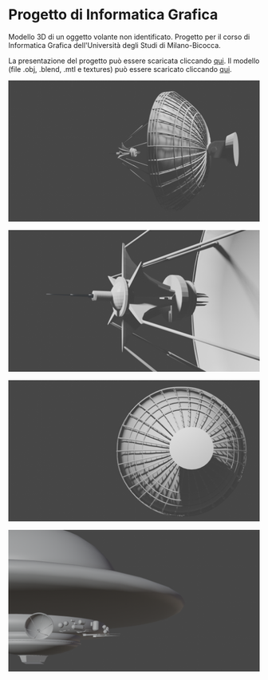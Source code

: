 # Progetto di Informatica Grafica

Modello 3D di un oggetto volante non identificato. Progetto per il corso di Informatica Grafica dell'Università degli Studi di Milano-Bicocca.

La presentazione del progetto può essere scaricata cliccando [qui](https://github.com/amarusofi/Progetto-Informatica-Grafica/raw/main/Presentazione.pdf).
Il modello (file .obj, .blend, .mtl e textures) può essere scaricato cliccando [qui](https://drive.google.com/drive/folders/1-5Gp3-PZKxHgKMHpfeqnjwnVPxnz3icx?usp=sharing).

![](Immagini%20del%20modello/parabola.png)

![](Immagini%20del%20modello/parabola3.png)

![](Immagini%20del%20modello/parabola4.png)

![](Immagini%20del%20modello/ufo.png)
